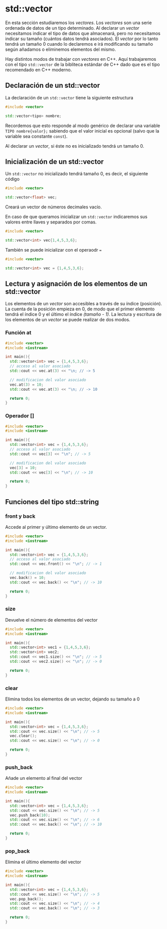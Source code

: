 # std::vector

En esta sección estudiaremos los *vectores*. Los *vectores* son una serie ordenada de datos de un tipo determinado. Al declarar un *vector* necesitamos indicar el tipo de datos que almacenará, pero no necesitamos indicar su tamaño (cuántos datos tendrá asociados). El *vector* por lo tanto tendrá un tamaño 0 cuando lo declaremos e irá modificando su tamaño según añadamos o eliminemos elementos del mismo.

Hay distintos modos de trabajar con *vectores* en C++. Aquí trabajaremos con el tipo `std::vector` de la bibliteca estándar de C++ dado que es el tipo recomendado en C++ moderno.

## Declaración de un std::vector
La declaración de un `std::vector` tiene la siguiente estructura

```cpp
#include <vector>

std::vector<tipo> nombre;
```
Recordemos que esto responde al modo genérico de declarar una variable `TIPO nombre{valor};` sabiendo que el valor inicial es opcional (salvo que la variable sea constante `const`).

Al declarar un *vector*, si éste no es inicializado tendrá un tamaño 0.

## Inicialización de un std::vector

Un `std::vector` no inicializado tendrá tamaño 0, es decir, el siguiente código

```cpp
#include <vector>

std::vector<float> vec;
```

Creará un vector de números decimales vacío.


En caso de que queramos inicializar un `std::vector` indicaremos sus valores entre llaves y separados por comas.

```cpp
#include <vector>

std::vector<int> vec{1,4,5,3,6};
```

También se puede inicializar con el operaodr `=`

```cpp
#include <vector>

std::vector<int> vec = {1,4,5,3,6};
```

## Lectura y asignación de los elementos de un std::vector

Los elementos de un *vector* son accesibles a través de su índice (posición). La cuenta de la posición empieza en 0, de modo que el primer elemento tendrá el índice 0 y el último el índice *(tamaño - 1)*.
La lectura y escritura de los elementos de un *vector* se puede realizar de dos modos.

### Función at

```cpp
#include <vector>
#include <iostream>

int main(){
  std::vector<int> vec = {1,4,5,3,6};
  // acceso al valor asociado
  std::cout << vec.at(3) << "\n; // -> 5

  // modificacion del valor asociado
  vec.at(3) = 10;
  std::cout << vec.at(3) << "\n; // -> 10

  return 0;
}

```

### Operador []

```cpp
#include <vector>
#include <iostream>

int main(){
  std::vector<int> vec = {1,4,5,3,6};
  // acceso al valor asociado
  std::cout << vec[3] << "\n"; // -> 5

  // modificacion del valor asociado
  vec[3] = 10;
  std::cout << vec[3] << "\n"; // -> 10

  return 0;
}

```

## Funciones del tipo std::string

### front y back
Accede al primer y último elemento de un vector.

```cpp
#include <vector>
#include <iostream>

int main(){
  std::vector<int> vec = {1,4,5,3,6};
  // acceso al valor asociado
  std::cout << vec.front() << "\n"; // -> 1

  // modificacion del valor asociado
  vec.back() = 10;
  std::cout << vec.back() << "\n"; // -> 10

  return 0;
}

```

### size
Devuelve el número de elementos del vector
```cpp
#include <vector>
#include <iostream>

int main(){
  std::vector<int> vec1 = {1,4,5,3,6};
  std::vector<int> vec2;
  std::cout << vec1.size() << "\n"; // -> 5
  std::cout << vec2.size() << "\n"; // -> 0

  return 0;
}

```

### clear
Elimina todos los elementos de un vector, dejando su tamaño a 0

```cpp
#include <vector>
#include <iostream>

int main(){
  std::vector<int> vec = {1,4,5,3,6};
  std::cout << vec.size() << "\n"; // -> 5
  vec.clear();
  std::cout << vec.size() << "\n"; // -> 0

  return 0;
}

```

### push_back
Añade un elemento al final del vector

```cpp
#include <vector>
#include <iostream>

int main(){
  std::vector<int> vec = {1,4,5,3,6};
  std::cout << vec.size() << "\n"; // -> 5
  vec.push_back(10);
  std::cout << vec.size() << "\n"; // -> 6
  std::cout << vec.back() << "\n"; // -> 10

  return 0;
}

```
### pop_back
Elimina el último elemento del vector

```cpp
#include <vector>
#include <iostream>

int main(){
  std::vector<int> vec = {1,4,5,3,6};
  std::cout << vec.size() << "\n"; // -> 5
  vec.pop_back();
  std::cout << vec.size() << "\n"; // -> 4
  std::cout << vec.back() << "\n"; // -> 3

  return 0;
}

```

